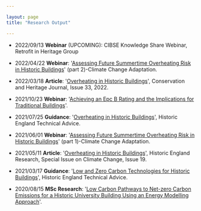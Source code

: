 ```yaml
---

layout: page
title: "Research Output"

---
```


+ 2022/09/13  **Webinar** (UPCOMING): CIBSE Knowledge Share Webinar, Retrofit in Heritage Group

+ 2022/04/22  **Webinar**: '[Assessing Future Summertime Overheating Risk in Historic Buildings](https://historicengland.org.uk/services-skills/training-skills/online-training/webinars/recordings/webinar-on-climate-change-adaptation-assessing-future-summertime-overheating-risk-in-historic-buildings-part-2/)' (part 2)-Climate Change Adaptation. 

+ 2022/03/18  **Article**: '[Overheating in Historic Buildings](https://www.paperturn-view.com/?pid=MjM239920)', Conservation and Heritage Journal, Issue 33, 2022.

+ 2021/10/23  **Webinar**: '[Achieving an Epc B Rating and the Implications for Traditional Buildings](https://historicengland.org.uk/services-skills/training-skills/online-training/webinars/recordings/previous-webinar-on-energy-performance-achieving-an-epc-b-rating/)'.
    
+ 2021/07/25  **Guidance**: '[Overheating in Historic Buildings](https://historicengland.org.uk/advice/technical-advice/energy-efficiency-and-historic-buildings/overheating-historic-buldings/)', Historic England Technical Advice.
    
+ 2021/06/01  **Webinar**: '[Assessing Future Summertime Overheating Risk in Historic Buildings](https://historicengland.org.uk/services-skills/training-skills/online-training/webinars/recordings/webinar-on-assessing-future-summertime-overheating-risk-in-historic-buildings/)' (part 1)-Climate Change Adaptation.
    
+ 2021/05/11  **Article**: '[Overheating in Historic Buildings](https://historicengland.org.uk/images-books/publications/historic-england-research-19)', Historic England Research, Special Issue on Climate Change, Issue 19.
    
+ 2021/03/17  **Guidance**: '[Low and Zero Carbon Technologies for Historic Buildings](https://historicengland.org.uk/advice/technical-advice/energy-efficiency-and-historic-buildings/low-and-zero-carbon-technologies/)', Historic England Technical Advice.
    
+ 2020/08/15  **MSc Research**: '[Low Carbon Pathways to Net-zero Carbon Emissions for a Historic University Building Using an Energy Modelling Approach](file: "Dissertation.pdf")'.
    
    

